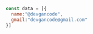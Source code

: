 ```js
const data = [{
  name:"@devgancode",
  gmail:"devgancode@gmail.com"
}]

```
<!---
devgancode/devgancode is a ✨ special ✨ repository because its `README.md` (this file) appears on your GitHub profile.
You can click the Preview link to take a look at your changes.
--->
